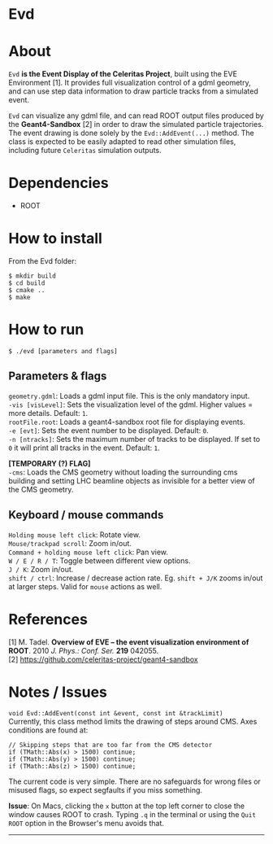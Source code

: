 Evd
===


# About

`Evd` **is the Event Display of the Celeritas Project**, built using the EVE
Environment [1]. It provides full visualization control of a gdml geometry, and
can use step data information to draw particle tracks from a simulated event.

`Evd` can visualize any gdml file, and can read ROOT output files produced by 
the **Geant4-Sandbox** [2] in order to draw the simulated particle trajectories.
The event drawing is done solely by the `Evd::AddEvent(...)` method. The class 
is expected to be easily adapted to read other simulation files, including 
future `Celeritas` simulation outputs.


# Dependencies

* ROOT


# How to install

From the Evd folder:

```
$ mkdir build  
$ cd build  
$ cmake ..  
$ make
```


# How to run

```
$ ./evd [parameters and flags]
```

## Parameters & flags

`geometry.gdml`: Loads a gdml input file. This is the only mandatory input.  
`-vis [visLevel]`: Sets the visualization level of the gdml. Higher values = 
more details. Default: `1`.   
`rootFile.root`: Loads a geant4-sandbox root file for displaying events.  
`-e [evt]`: Sets the event number to be displayed. Default: `0`.  
`-n [ntracks]`: Sets the maximum number of tracks to be displayed. If set to `0`
it will print all tracks in the event. Default: `1`.

**[TEMPORARY (?) FLAG]**  
`-cms`: Loads the CMS geometry without loading the surrounding cms building and
setting LHC beamline objects as invisible for a better view of the CMS geometry.

## Keyboard / mouse commands
`Holding mouse left click`: Rotate view.  
`Mouse/trackpad scroll`: Zoom in/out.  
`Command + holding mouse left click`: Pan view.  
`W / E / R / T`: Toggle between different view options.  
`J / K`: Zoom in/out.  
`shift / ctrl`: Increase / decrease action rate. Eg. `shift + J/K` zooms in/out
at larger steps. Valid for `mouse` actions as well.


# References

[1] M. Tadel. **Overview of EVE – the event visualization environment of ROOT**.
2010 *J. Phys.: Conf. Ser.* **219** 042055.  
[2] <https://github.com/celeritas-project/geant4-sandbox>


# Notes / Issues

`void Evd::AddEvent(const int &event, const int &trackLimit)`   
Currently, this class method limits the drawing of steps around CMS. Axes
conditions are found at:

```
// Skipping steps that are too far from the CMS detector
if (TMath::Abs(x) > 1500) continue;
if (TMath::Abs(y) > 1500) continue;
if (TMath::Abs(z) > 1500) continue;
```

The current code is very simple. There are no safeguards for wrong files or
misused flags, so expect segfaults if you miss something.

**Issue**: On Macs, clicking the `x` button at the top left corner to close
the window causes ROOT to crash. Typing `.q` in the terminal or using the `Quit
ROOT`  option in the Browser's menu avoids that.

___

